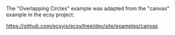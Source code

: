The "Overlapping Circles" example was adapted from the "canvas" example in the ecsy project:

https://github.com/ecsyjs/ecsy/tree/dev/site/examples/canvas
